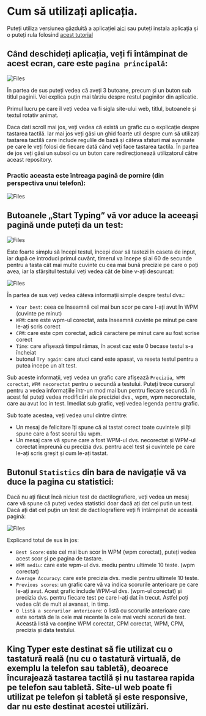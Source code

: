 # Cum să utilizați aplicația.

Puteți utiliza versiunea găzduită a aplicației [aici](https://king-typer.herokuapp.com/) sau puteți instala aplicația și o puteți rula folosind [acest tutorial](blob/docs/docs/ro/tutoriale/instalare.md)

## Când deschideți aplicația, veți fi întâmpinat de acest ecran, care este `pagina principală`:


![Files](blob/docs/docs/assets/homePagePreview.png)

În partea de sus puteți vedea că aveți 3 butoane, precum și un buton sub titlul paginii.
Voi explica puțin mai târziu despre restul paginilor din aplicatie.

Primul lucru pe care îl veți vedea va fi sigla site-ului web, titlul, butoanele și textul rotativ animat.

Daca dati scroll mai jos, veți vedea că există un grafic cu o explicație despre tastarea tactilă.
Iar mai jos veți găsi un ghid foarte util despre cum să utilizați tastarea tactilă care include regulile de bază și câteva sfaturi mai avansate pe care le veți folosi de fiecare dată când veți face tastarea tactila.
În partea de jos veți găsi un subsol cu ​​un buton care redirecționează utilizatorul către aceast repository.

### Practic aceasta este întreaga pagină de pornire (din perspectiva unui telefon):


![Files](blob/docs/docs/assets/responsiveness.png)

## Butoanele „Start Typing” vă vor aduce la aceeași pagină unde puteți da un test:


![Files](blob/docs/docs/assets/typingBox.png)

Este foarte simplu să începi testul, începi doar să tastezi în caseta de input, iar după ce introduci primul cuvânt, timerul va începe și ai 60 de secunde pentru a tasta cât mai multe cuvinte cu cea mai bună precizie pe care o poți avea, iar la sfârșitul testului veți vedea cât de bine v-ați descurcat:


![Files](blob/docs/docs/assets/typingBoxAfterTest.png)

În partea de sus veți vedea câteva informații simple despre testul dvs.:
- `Your best`: ceea ce înseamnă cel mai bun scor pe care l-ați avut în WPM (cuvinte pe minut)
- `WPM`: care este wpm-ul corectat, asta înseamnă cuvinte pe minut pe care le-ați scris corect
- `CPM`: care este cpm corectat, adică caractere pe minut care au fost scrise corect
- `Time`: care afișează timpul rămas, în acest caz este 0 becase testul s-a încheiat
- butonul `Try again`: care atuci cand este apasat, va reseta testul pentru a putea incepe un alt test.

Sub aceste informații, veți vedea un grafic care afișează `Precizia`,` WPM corectat`, `WPM necorectat` pentru o secundă a testului. Puteți trece cursorul pentru a vedea informațiile într-un mod mai bun pentru fiecare secundă. În acest fel puteți vedea modificări ale preciziei dvs., wpm, wpm necorectate, care au avut loc in test. Imediat sub grafic, veți vedea legenda pentru grafic.

Sub toate acestea, veți vedea unul dintre dintre:
- Un mesaj de felicitare îți spune că ai tastat corect toate cuvintele și îți spune care a fost scorul tău wpm.
- Un mesaj care vă spune care a fost WPM-ul dvs. necorectat și WPM-ul corectat împreună cu precizia dvs. pentru acel test și cuvintele pe care le-ați scris greșit și cum le-ați tastat.


## Butonul `Statistics` din bara de navigație vă va duce la pagina cu statistici:

Dacă nu ați făcut încă niciun test de dactilografiere, veți vedea un mesaj care vă spune că puteți vedea statistici doar dacă ați dat cel putin un test.
Dacă ați dat cel puțin un test de dactilografiere veți fi întâmpinat de această pagină:

![Files](blob/docs/docs/assets/statisticsPage.png)


Explicand totul de sus în jos:
- `Best Score`: este cel mai bun scor în WPM (wpm corectat), puteți vedea acest scor și pe pagina de tastare.
- `WPM mediu`: care este wpm-ul dvs. mediu pentru ultimele 10 teste. (wpm corectat)
- `Average Accuracy`: care este precizia dvs. medie pentru ultimele 10 teste.
- `Previous scores`: un grafic care vă va indica scorurile anterioare pe care le-ați avut. Acest grafic include WPM-ul dvs. (wpm-ul corectat) și precizia dvs. pentru fiecare test pe care l-ați dat în trecut. Astfel poți vedea cât de mult ai avansat, in timp.
- `O listă a scorurilor anterioare`: o listă cu scorurile anterioare care este sortată de la cele mai recente la cele mai vechi scoruri de test. Această listă va conține WPM corectat, CPM corectat, WPM, CPM, precizia și data testului.

## King Typer este destinat să fie utilizat cu o tastatură reală (nu cu o tastatură virtuală, de exemplu la telefon sau tabletă), deoarece încurajează tastarea tactilă și nu tastarea rapida pe telefon sau tabletă. Site-ul web poate fi utilizat pe telefon și tabletă și este responsive, dar nu este destinat acestei utilizări.